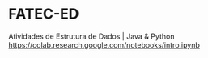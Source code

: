 # FATEC-ED
Atividades de Estrutura de Dados | Java &amp; Python https://colab.research.google.com/notebooks/intro.ipynb

